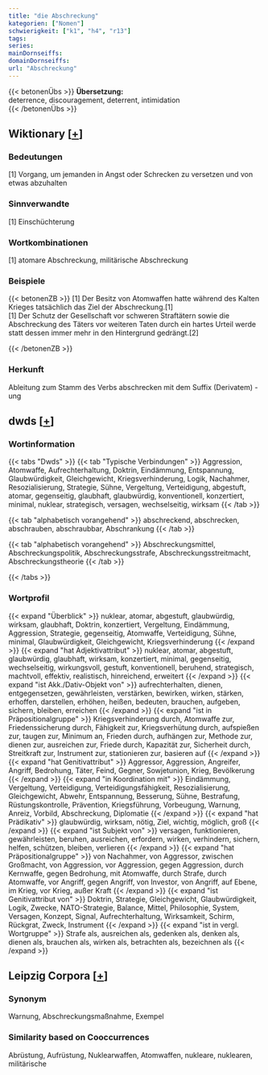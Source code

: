 ```yaml
---
title: "die Abschreckung"
kategorien: ["Nomen"]
schwierigkeit: ["k1", "h4", "r13"]
tags:
series:
mainDornseiffs:
domainDornseiffs:
url: "Abschreckung"
---
```


{{< betonenÜbs >}}
**Übersetzung:**  
deterrence, discouragement, deterrent, intimidation  
{{< /betonenÜbs >}}

## Wiktionary [[+](https://de.wiktionary.org/wiki/Abschreckung)]

### Bedeutungen
[1] Vorgang, um jemanden in Angst oder Schrecken zu versetzen und von etwas abzuhalten  

### Sinnverwandte
[1] Einschüchterung  

### Wortkombinationen
[1] atomare Abschreckung, militärische Abschreckung  

### Beispiele
{{< betonenZB >}}
[1] Der Besitz von Atomwaffen hatte während des Kalten Krieges tatsächlich das Ziel der Abschreckung.[1]  
[1] Der Schutz der Gesellschaft vor schweren Straftätern sowie die Abschreckung des Täters vor weiteren Taten durch ein hartes Urteil werde statt dessen immer mehr in den Hintergrund gedrängt.[2]  

{{< /betonenZB >}}
### Herkunft
Ableitung zum Stamm des Verbs abschrecken mit dem Suffix (Derivatem) -ung  



## dwds [[+](https://www.dwds.de/wb/Abschreckung)]

### Wortinformation
{{< tabs "Dwds" >}}
{{< tab "Typische Verbindungen" >}}
Aggression, Atomwaffe, Aufrechterhaltung, Doktrin, Eindämmung, Entspannung, Glaubwürdigkeit, Gleichgewicht, Kriegsverhinderung, Logik, Nachahmer, Resozialisierung, Strategie, Sühne, Vergeltung, Verteidigung, abgestuft, atomar, gegenseitig, glaubhaft, glaubwürdig, konventionell, konzertiert, minimal, nuklear, strategisch, versagen, wechselseitig, wirksam
{{< /tab >}}

{{< tab "alphabetisch vorangehend" >}}
abschreckend, abschrecken, abschrauben, abschraubbar, Abschrankung
{{< /tab >}}

{{< tab "alphabetisch vorangehend" >}}
Abschreckungsmittel, Abschreckungspolitik, Abschreckungsstrafe, Abschreckungsstreitmacht, Abschreckungstheorie
{{< /tab >}}

{{< /tabs >}}

### Wortprofil
{{< expand "Überblick" >}} nuklear, atomar, abgestuft, glaubwürdig, wirksam, glaubhaft, Doktrin, konzertiert, Vergeltung, Eindämmung, Aggression, Strategie, gegenseitig, Atomwaffe, Verteidigung, Sühne, minimal, Glaubwürdigkeit, Gleichgewicht, Kriegsverhinderung {{< /expand >}}
{{< expand "hat Adjektivattribut" >}} nuklear, atomar, abgestuft, glaubwürdig, glaubhaft, wirksam, konzertiert, minimal, gegenseitig, wechselseitig, wirkungsvoll, gestuft, konventionell, beruhend, strategisch, machtvoll, effektiv, realistisch, hinreichend, erweitert {{< /expand >}}
{{< expand "ist Akk./Dativ-Objekt von" >}} aufrechterhalten, dienen, entgegensetzen, gewährleisten, verstärken, bewirken, wirken, stärken, erhoffen, darstellen, erhöhen, heißen, bedeuten, brauchen, aufgeben, sichern, bleiben, erreichen {{< /expand >}}
{{< expand "ist in Präpositionalgruppe" >}} Kriegsverhinderung durch, Atomwaffe zur, Friedenssicherung durch, Fähigkeit zur, Kriegsverhütung durch, aufspießen zur, taugen zur, Minimum an, Frieden durch, aufhängen zur, Methode zur, dienen zur, ausreichen zur, Friede durch, Kapazität zur, Sicherheit durch, Streitkraft zur, Instrument zur, stationieren zur, basieren auf {{< /expand >}}
{{< expand "hat Genitivattribut" >}} Aggressor, Aggression, Angreifer, Angriff, Bedrohung, Täter, Feind, Gegner, Sowjetunion, Krieg, Bevölkerung {{< /expand >}}
{{< expand "in Koordination mit" >}} Eindämmung, Vergeltung, Verteidigung, Verteidigungsfähigkeit, Resozialisierung, Gleichgewicht, Abwehr, Entspannung, Besserung, Sühne, Bestrafung, Rüstungskontrolle, Prävention, Kriegsführung, Vorbeugung, Warnung, Anreiz, Vorbild, Abschreckung, Diplomatie {{< /expand >}}
{{< expand "hat Prädikativ" >}} glaubwürdig, wirksam, nötig, Ziel, wichtig, möglich, groß {{< /expand >}}
{{< expand "ist Subjekt von" >}} versagen, funktionieren, gewährleisten, beruhen, ausreichen, erfordern, wirken, verhindern, sichern, helfen, schützen, bleiben, verlieren {{< /expand >}}
{{< expand "hat Präpositionalgruppe" >}} von Nachahmer, von Aggressor, zwischen Großmacht, von Aggression, vor Aggression, gegen Aggression, durch Kernwaffe, gegen Bedrohung, mit Atomwaffe, durch Strafe, durch Atomwaffe, vor Angriff, gegen Angriff, von Investor, von Angriff, auf Ebene, im Krieg, vor Krieg, außer Kraft {{< /expand >}}
{{< expand "ist Genitivattribut von" >}} Doktrin, Strategie, Gleichgewicht, Glaubwürdigkeit, Logik, Zwecke, NATO-Strategie, Balance, Mittel, Philosophie, System, Versagen, Konzept, Signal, Aufrechterhaltung, Wirksamkeit, Schirm, Rückgrat, Zweck, Instrument {{< /expand >}}
{{< expand "ist in vergl. Wortgruppe" >}} Strafe als, ausreichen als, gedenken als, denken als, dienen als, brauchen als, wirken als, betrachten als, bezeichnen als {{< /expand >}}

## Leipzig Corpora [[+](https://corpora.uni-leipzig.de/en/res?word=Abschreckung&corpusId=deu_newscrawl-public_2018)]


### Synonym
Warnung, Abschreckungsmaßnahme, Exempel


### Similarity based on Cooccurrences
Abrüstung, Aufrüstung, Nuklearwaffen, Atomwaffen, nukleare, nuklearen, militärische


